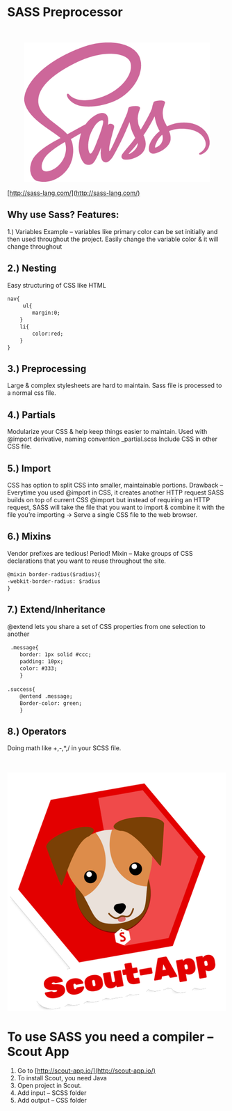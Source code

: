 # SASS Preprocessor
<p align="center">
  <br><br>
  <img src="https://github.com/Jyotsna-Singh/Jyotsna-Singh/blob/master/assets/img/sass.png">
</p>

[http://sass-lang.com/](http://sass-lang.com/)

## Why use Sass? Features:
1.)	Variables
Example – variables like primary color can be set initially and then used throughout the project. Easily change the variable color & it will change throughout

## 2.)	Nesting
Easy structuring of CSS like HTML

    nav{
		 ul{
			margin:0;
		}
		li{
			color:red;
		}
	}


## 3.)	Preprocessing
Large & complex stylesheets are hard to maintain. Sass file is processed to a normal css file.

## 4.)	Partials
Modularize your CSS & help keep things easier to maintain. Used with @import derivative, naming convention _partial.scss
Include CSS in other CSS file.

## 5.)	Import
CSS has option to split CSS into smaller, maintainable portions.
Drawback – Everytime you used @import in CSS, it creates another HTTP request
SASS builds on top of current CSS @import but instead of requiring an HTTP request, SASS will take the file that you want to import & combine it with the file you’re importing -> Serve a single CSS file to the web browser.

## 6.)	Mixins
Vendor prefixes are tedious! Period!
Mixin – Make groups of CSS declarations that you want to reuse throughout the site.

    @mixin border-radius($radius){
	-webkit-border-radius: $radius
	}

## 7.)	Extend/Inheritance
@extend lets you share a set of CSS properties from one selection to another

	 .message{
		border: 1px solid #ccc;
		padding: 10px;
		color: #333; 
		}
	
	.success{
		@entend .message;
		Border-color: green;
		}


## 8.)	Operators
Doing math like +,-,*,/ in your SCSS file.

<p align="center">
  <br><br>
  <img src="https://github.com/Jyotsna-Singh/Jyotsna-Singh/blob/master/assets/img/scout.png">
</p>

# To use SASS you need a compiler – Scout App
1. Go to [http://scout-app.io/](http://scout-app.io/)
2. To install Scout, you need Java
3. Open project in Scout.
4. Add input – SCSS folder
5. Add output – CSS folder

